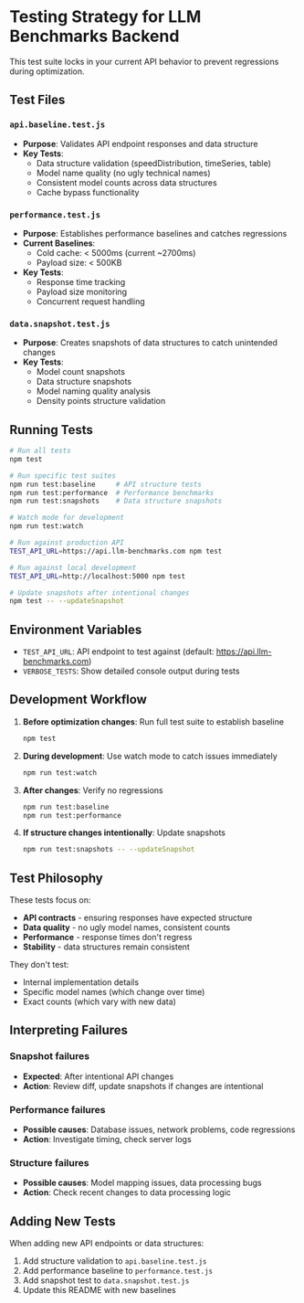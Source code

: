 # Testing Strategy for LLM Benchmarks Backend

This test suite locks in your current API behavior to prevent regressions during optimization.

## Test Files

### `api.baseline.test.js`
- **Purpose**: Validates API endpoint responses and data structure
- **Key Tests**:
  - Data structure validation (speedDistribution, timeSeries, table)
  - Model name quality (no ugly technical names)
  - Consistent model counts across data structures
  - Cache bypass functionality

### `performance.test.js`
- **Purpose**: Establishes performance baselines and catches regressions
- **Current Baselines**:
  - Cold cache: < 5000ms (current ~2700ms)
  - Payload size: < 500KB
- **Key Tests**:
  - Response time tracking
  - Payload size monitoring
  - Concurrent request handling

### `data.snapshot.test.js`
- **Purpose**: Creates snapshots of data structures to catch unintended changes
- **Key Tests**:
  - Model count snapshots
  - Data structure snapshots
  - Model naming quality analysis
  - Density points structure validation

## Running Tests

```bash
# Run all tests
npm test

# Run specific test suites
npm run test:baseline     # API structure tests
npm run test:performance  # Performance benchmarks  
npm run test:snapshots    # Data structure snapshots

# Watch mode for development
npm run test:watch

# Run against production API
TEST_API_URL=https://api.llm-benchmarks.com npm test

# Run against local development
TEST_API_URL=http://localhost:5000 npm test

# Update snapshots after intentional changes
npm test -- --updateSnapshot
```

## Environment Variables

- `TEST_API_URL`: API endpoint to test against (default: https://api.llm-benchmarks.com)
- `VERBOSE_TESTS`: Show detailed console output during tests

## Development Workflow

1. **Before optimization changes**: Run full test suite to establish baseline
   ```bash
   npm test
   ```

2. **During development**: Use watch mode to catch issues immediately
   ```bash
   npm run test:watch
   ```

3. **After changes**: Verify no regressions
   ```bash
   npm run test:baseline
   npm run test:performance
   ```

4. **If structure changes intentionally**: Update snapshots
   ```bash
   npm run test:snapshots -- --updateSnapshot
   ```

## Test Philosophy

These tests focus on:
- **API contracts** - ensuring responses have expected structure
- **Data quality** - no ugly model names, consistent counts
- **Performance** - response times don't regress
- **Stability** - data structures remain consistent

They don't test:
- Internal implementation details
- Specific model names (which change over time)
- Exact counts (which vary with new data)

## Interpreting Failures

### Snapshot failures
- **Expected**: After intentional API changes
- **Action**: Review diff, update snapshots if changes are intentional

### Performance failures  
- **Possible causes**: Database issues, network problems, code regressions
- **Action**: Investigate timing, check server logs

### Structure failures
- **Possible causes**: Model mapping issues, data processing bugs
- **Action**: Check recent changes to data processing logic

## Adding New Tests

When adding new API endpoints or data structures:

1. Add structure validation to `api.baseline.test.js`
2. Add performance baseline to `performance.test.js`  
3. Add snapshot test to `data.snapshot.test.js`
4. Update this README with new baselines